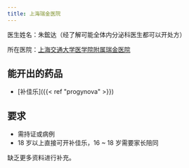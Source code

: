 ```yaml
---
title: 上海瑞金医院
---
```


医生姓名：朱鋐达（经了解可能全体内分泌科医生都可以开处方）

所在医院：[上海交通大学医学院附属瑞金医院](http://www.rjh.com.cn/)

## 能开出的药品

- [补佳乐]({{< ref "progynova" >}})

## 要求

- 需持证或病例
- 18 岁以上直接可开补佳乐，16 ~ 18 岁需要家长陪同

缺乏更多资料进行补充。
